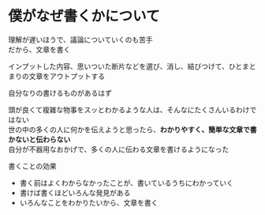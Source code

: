 # 僕がなぜ書くかについて

理解が遅いほうで、議論についていくのも苦手  
だから、文章を書く

インプットした内容、思いついた断片などを選び、消し、結びつけて、ひとまとまりの文章をアウトプットする

自分なりの書けるものがあるはず

頭が良くて複雑な物事をスッとわかるような人は、そんなにたくさんいるわけではない  
世の中の多くの人に何かを伝えようと思ったら、**わかりやすく、簡単な文章で書かないと伝わらない**  
自分が不器用なおかげで、多くの人に伝わる文章を書けるようになった

書くことの効果

- 書く前はよくわからなかったことが、書いているうちにわかっていく
- 書けば書くほどいろんな発見がある
- いろんなことをわかりたいから、文章を書く
